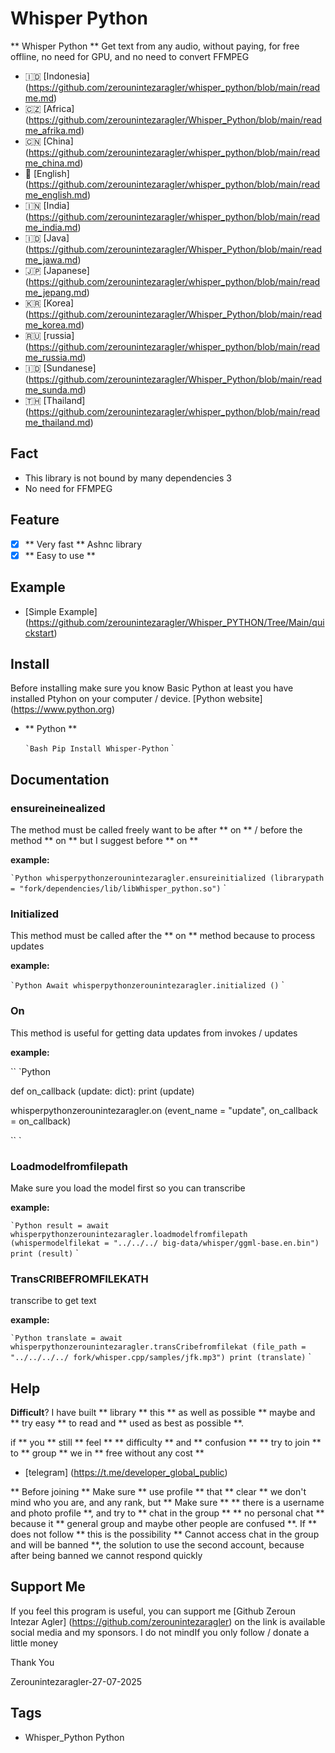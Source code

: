 # Whisper Python

** Whisper Python ** Get text from any audio, without paying, for free offline, no need for GPU, and no need to convert FFMPEG

- 🇮🇩 [Indonesia] (https://github.com/zerounintezaragler/whisper_python/blob/main/readme.md)
- 🇨🇿 [Africa] (https://github.com/zerounintezaragler/Whisper_Python/blob/main/readme_afrika.md)
- 🇨🇳 [China] (https://github.com/zerounintezaragler/whisper_python/blob/main/readme_china.md)
- 🏴󠁧󠁢󠁥󠁮󠁧󠁿 [English] (https://github.com/zerounintezaragler/whisper_python/blob/main/readme_english.md)
- 🇮🇳 [India] (https://github.com/zerounintezaragler/whisper_python/blob/main/readme_india.md)
- 🇮🇩 [Java] (https://github.com/zerounintezaragler/Whisper_Python/blob/main/readme_jawa.md)
- 🇯🇵 [Japanese] (https://github.com/zerounintezaragler/whisper_python/blob/main/readme_jepang.md)
- 🇰🇷 [Korea] (https://github.com/zerounintezaragler/Whisper_Python/blob/main/readme_korea.md)
- 🇷🇺 [russia] (https://github.com/zerounintezaragler/whisper_python/blob/main/readme_russia.md)
- 🇮🇩 [Sundanese] (https://github.com/zerounintezaragler/Whisper_Python/blob/main/readme_sunda.md)
- 🇹🇭 [Thailand] (https://github.com/zerounintezaragler/whisper_python/blob/main/readme_thailand.md)

## Fact

- This library is not bound by many dependencies 3
- No need for FFMPEG

## Feature

- [x] ** Very fast ** Ashnc library
- [x] ** Easy to use **

## Example

- [Simple Example] (https://github.com/zerounintezaragler/Whisper_PYTHON/Tree/Main/quickstart)

## Install

Before installing make sure you know Basic Python at least you have installed Ptyhon on your computer / device. [Python website] (https://www.python.org)

- ** Python **

  `` `Bash
  Pip Install Whisper-Python
  `` `

## Documentation

### ensureineinealized

The method must be called freely want to be after ** on ** / before the method ** on ** but I suggest before ** on **

**example:**

`` `Python
  whisperpythonzerounintezaragler.ensureinitialized (librarypath = "fork/dependencies/lib/libWhisper_python.so")
`` `

### Initialized

This method must be called after the ** on ** method because to process updates

**example:**

`` `Python
  Await whisperpythonzerounintezaragler.initialized ()
`` `

### On

This method is useful for getting data updates from invokes / updates

**example:**

`` `Python

  def on_callback (update: dict):
    print (update)

  whisperpythonzerounintezaragler.on (event_name = "update", on_callback = on_callback)
  
`` `


### Loadmodelfromfilepath

Make sure you load the model first so you can transcribe

**example:**

`` `Python
    result = await whisperpythonzerounintezaragler.loadmodelfromfilepath (whispermodelfilekat = "../../../ big-data/whisper/ggml-base.en.bin")
    print (result)
`` `


### TransCRIBEFROMFILEKATH

transcribe to get text

**example:**

`` `Python
    translate = await whisperpythonzerounintezaragler.transCribefromfilekat (file_path = "../../../../ fork/whisper.cpp/samples/jfk.mp3")
    print (translate)
`` `

## Help

**Difficult**? I have built ** library ** this ** as well as possible ** maybe and ** try easy ** to read and ** used as best as possible **. 

if ** you ** still ** feel ** ** difficulty ** and ** confusion ** ** try to join ** to ** group ** we in ** free without any cost **

- [telegram] (https://t.me/developer_global_public)

** Before joining ** Make sure ** use profile ** that ** clear ** we don't mind who you are, and any rank, but ** Make sure ** ** there is a username and photo profile **, and try to ** chat in the group ** ** no personal chat ** because it ** general group and maybe other people are confused **. If ** does not follow ** this is the possibility ** Cannot access chat in the group and will be banned **, the solution to use the second account, because after being banned we cannot respond quickly


## Support Me

If you feel this program is useful, you can support me [Github Zeroun Intezar Agler] (https://github.com/zerounintezaragler) on the link is available social media and my sponsors. I do not mindIf you only follow / donate a little money

Thank You

Zerounintezaragler-27-07-2025


## Tags

- Whisper_Python Python
